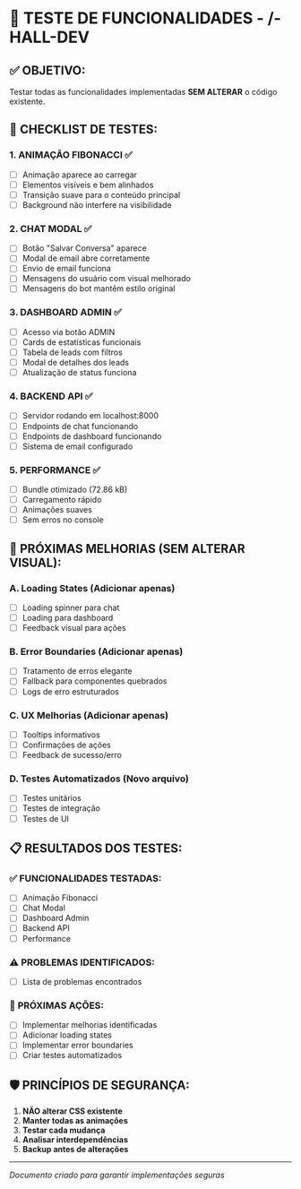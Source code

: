 # 🧪 TESTE DE FUNCIONALIDADES - /-HALL-DEV

## ✅ **OBJETIVO:**
Testar todas as funcionalidades implementadas **SEM ALTERAR** o código existente.

## 🎯 **CHECKLIST DE TESTES:**

### 1. **ANIMAÇÃO FIBONACCI** ✅
- [ ] Animação aparece ao carregar
- [ ] Elementos visíveis e bem alinhados
- [ ] Transição suave para o conteúdo principal
- [ ] Background não interfere na visibilidade

### 2. **CHAT MODAL** ✅
- [ ] Botão "Salvar Conversa" aparece
- [ ] Modal de email abre corretamente
- [ ] Envio de email funciona
- [ ] Mensagens do usuário com visual melhorado
- [ ] Mensagens do bot mantêm estilo original

### 3. **DASHBOARD ADMIN** ✅
- [ ] Acesso via botão ADMIN
- [ ] Cards de estatísticas funcionais
- [ ] Tabela de leads com filtros
- [ ] Modal de detalhes dos leads
- [ ] Atualização de status funciona

### 4. **BACKEND API** ✅
- [ ] Servidor rodando em localhost:8000
- [ ] Endpoints de chat funcionando
- [ ] Endpoints de dashboard funcionando
- [ ] Sistema de email configurado

### 5. **PERFORMANCE** ✅
- [ ] Bundle otimizado (72.86 kB)
- [ ] Carregamento rápido
- [ ] Animações suaves
- [ ] Sem erros no console

## 🚀 **PRÓXIMAS MELHORIAS (SEM ALTERAR VISUAL):**

### A. **Loading States** (Adicionar apenas)
- [ ] Loading spinner para chat
- [ ] Loading para dashboard
- [ ] Feedback visual para ações

### B. **Error Boundaries** (Adicionar apenas)
- [ ] Tratamento de erros elegante
- [ ] Fallback para componentes quebrados
- [ ] Logs de erro estruturados

### C. **UX Melhorias** (Adicionar apenas)
- [ ] Tooltips informativos
- [ ] Confirmações de ações
- [ ] Feedback de sucesso/erro

### D. **Testes Automatizados** (Novo arquivo)
- [ ] Testes unitários
- [ ] Testes de integração
- [ ] Testes de UI

## 📋 **RESULTADOS DOS TESTES:**

### ✅ **FUNCIONALIDADES TESTADAS:**
- [ ] Animação Fibonacci
- [ ] Chat Modal
- [ ] Dashboard Admin
- [ ] Backend API
- [ ] Performance

### ⚠️ **PROBLEMAS IDENTIFICADOS:**
- [ ] Lista de problemas encontrados

### 🎯 **PRÓXIMAS AÇÕES:**
- [ ] Implementar melhorias identificadas
- [ ] Adicionar loading states
- [ ] Implementar error boundaries
- [ ] Criar testes automatizados

## 🛡️ **PRINCÍPIOS DE SEGURANÇA:**
1. **NÃO alterar CSS existente**
2. **Manter todas as animações**
3. **Testar cada mudança**
4. **Analisar interdependências**
5. **Backup antes de alterações**

---
*Documento criado para garantir implementações seguras*
